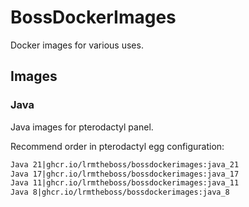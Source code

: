# BossDockerImages

Docker images for various uses.

## Images

### Java

Java images for pterodactyl panel.


Recommend order in pterodactyl egg configuration:
```txt
Java 21|ghcr.io/lrmtheboss/bossdockerimages:java_21
Java 17|ghcr.io/lrmtheboss/bossdockerimages:java_17
Java 11|ghcr.io/lrmtheboss/bossdockerimages:java_11
Java 8|ghcr.io/lrmtheboss/bossdockerimages:java_8
```